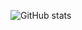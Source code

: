 ![GitHub stats](https://github-readme-stats.vercel.app/api?username=riga&show_icons=true&count_private=true&include_all_commits=true&hide_title=true&hide_border=true&theme=nord)

